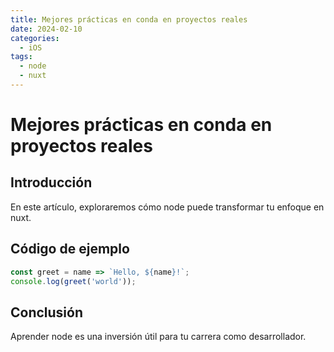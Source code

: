 ```yaml
---
title: Mejores prácticas en conda en proyectos reales
date: 2024-02-10
categories:
  - iOS
tags:
  - node
  - nuxt
---
```


# Mejores prácticas en conda en proyectos reales

## Introducción

En este artículo, exploraremos cómo node puede transformar tu enfoque en nuxt.

## Código de ejemplo

```javascript
const greet = name => `Hello, ${name}!`;
console.log(greet('world'));
```

## Conclusión

Aprender node es una inversión útil para tu carrera como desarrollador.